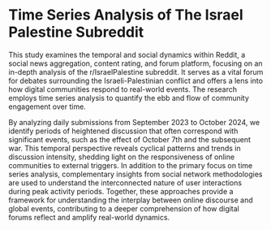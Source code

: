 # Time Series Analysis of The Israel Palestine Subreddit

This study examines the temporal and social dynamics within Reddit, a social news aggregation, content rating, and forum platform, focusing on an in-depth analysis of the r/IsraelPalestine subreddit. It serves as a vital forum for debates surrounding the Israeli-Palestinian conflict and offers a lens into how digital communities respond to real-world events. The research employs time series analysis to quantify the ebb and flow of community engagement over time. 


By analyzing daily submissions from September 2023 to October 2024, we identify periods of heightened discussion that often correspond with significant events, such as the effect of October 7th and the subsequent war. This temporal perspective reveals cyclical patterns and trends in discussion intensity, shedding light on the responsiveness of online communities to external triggers. In addition to the primary focus on time series analysis, complementary insights from social network methodologies are used to understand the interconnected nature of user interactions during peak activity periods. Together, these approaches provide a framework for understanding the interplay between online discourse and global events, contributing to a deeper comprehension of how digital forums reflect and amplify real-world dynamics.

